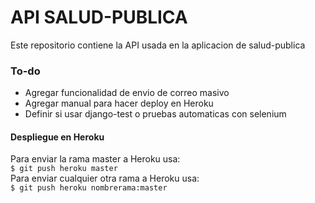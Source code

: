 # API SALUD-PUBLICA

Este repositorio contiene la API usada en la aplicacion de salud-publica

### To-do
- Agregar funcionalidad de envio de correo masivo
- Agregar manual para hacer deploy en Heroku
- Definir si usar django-test o pruebas automaticas con selenium

#### Despliegue en Heroku
Para enviar la rama master a Heroku usa:\
`$ git push heroku master`\
Para enviar cualquier otra rama a Heroku usa:\
`$ git push heroku nombrerama:master`
